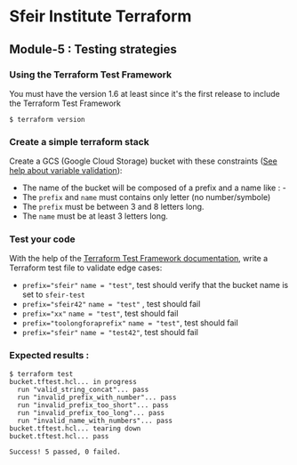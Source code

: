 # Sfeir Institute Terraform

## Module-5 : Testing strategies

### Using the Terraform Test Framework

You must have the version 1.6 at least since it's the first release to include the Terraform Test Framework

```
$ terraform version
```

### Create a simple terraform stack

Create a GCS (Google Cloud Storage) bucket with these constraints ([See help about variable validation](https://developer.hashicorp.com/terraform/language/values/variables#custom-validation-rules)):

- The name of the bucket will be composed of a prefix and a name like : <prefix>-<name>
- The `prefix` and `name` must contains only letter (no number/symbole)
- The `prefix` must be between 3 and 8 letters long.
- The `name` must be at least 3 letters long.

### Test your code

With the help of the [Terraform Test Framework documentation](https://developer.hashicorp.com/terraform/language/tests), write a Terraform test file to validate edge cases:

- `prefix="sfeir"` `name = "test"`, test should verify that the bucket name is set to `sfeir-test`
- `prefix="sfeir42"` `name = "test"` , test should fail
- `prefix="xx"` `name = "test"`, test should fail
- `prefix="toolongforaprefix"` `name = "test"`, test should fail
- `prefix="sfeir"` `name = "test42"`, test should fail

### Expected results :

```
$ terraform test
bucket.tftest.hcl... in progress
  run "valid_string_concat"... pass
  run "invalid_prefix_with_number"... pass
  run "invalid_prefix_too_short"... pass
  run "invalid_prefix_too_long"... pass
  run "invalid_name_with_numbers"... pass
bucket.tftest.hcl... tearing down
bucket.tftest.hcl... pass

Success! 5 passed, 0 failed.
```
